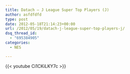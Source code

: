 ```yaml
---
title: Datach – J League Super Top Players (J)
author: asfdfdfd
type: post
date: 2012-05-18T21:14:23+00:00
url: /2012/05/19/datach-j-league-super-top-players-j/
dsq_thread_id:
  - "695384905"
categories:
  - NES

---
```

{{< youtube Ci1CKiLKY7c >}}
